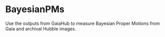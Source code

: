 # BayesianPMs
Use the outputs from GaiaHub to measure Bayesian Proper Motions from Gaia and archival Hubble images.
